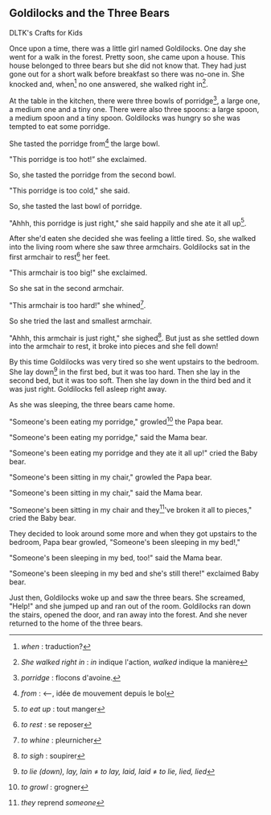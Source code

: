 

## Goldilocks and the Three Bears

DLTK's Crafts for Kids

Once upon a time, there was a little girl named Goldilocks. One day she went for a walk in the forest.  Pretty soon, she came upon a house. This house belonged to three bears but she did not know that. They had just gone out for a short walk before breakfast so there was no-one in. She knocked and, when[^1] no one answered, she walked right in[^2].

At the table in the kitchen, there were three bowls of porridge[^3], a large one, a medium one and a tiny one. There were also three spoons: a large spoon, a medium spoon and a tiny spoon. Goldilocks was hungry so she was tempted to eat some porridge.

She tasted the porridge from[^4] the large bowl.

"This porridge is too hot!” she exclaimed.

So, she tasted the porridge from the second bowl.

"This porridge is too cold," she said.

So, she tasted the last bowl of porridge.

"Ahhh, this porridge is just right," she said happily and she ate it all up[^5].

After she'd eaten she decided she was feeling a little tired.  So, she walked into the living room where she saw three armchairs.  Goldilocks sat in the first armchair to rest[^6] her feet.  

"This armchair is too big!" she exclaimed.

So she sat in the second armchair.

"This armchair is too hard!" she whined[^7].

So she tried the last and smallest armchair.

"Ahhh, this armchair is just right," she sighed[^8]. But just as she settled down into the armchair to rest, it broke into pieces and she fell down!

By this time Goldilocks was very tired so she went upstairs to the bedroom.  She lay down[^9] in the first bed, but it was too hard.  Then she lay in the second bed, but it was too soft.  Then she lay down in the third bed and it was just right.  Goldilocks fell asleep right away.

As she was sleeping, the three bears came home.

"Someone's been eating my porridge," growled[^10] the Papa bear.

"Someone's been eating my porridge," said the Mama bear.

"Someone's been eating my porridge and they ate it all up!" cried the Baby bear.

"Someone's been sitting in my chair," growled the Papa bear.

"Someone's been sitting in my chair," said the Mama bear.

"Someone's been sitting in my chair and they[^11]'ve broken it all to pieces," cried the Baby bear.

They decided to look around some more and when they got upstairs to the bedroom, Papa bear growled, "Someone's been sleeping in my bed!,"

"Someone's been sleeping in my bed, too!" said the Mama bear.

"Someone's been sleeping in my bed and she's still there!" exclaimed Baby bear.

Just then, Goldilocks woke up and saw the three bears.  She screamed, "Help!"  and she jumped up and ran out of the room.  Goldilocks ran down the stairs, opened the door, and ran away into the forest.  And she never returned to the home of the three bears.

[^1]: *when* : traduction?
[^2]: *She walked right in* : *in* indique l'action, *walked* indique la manière
[^3]: *porridge* : flocons d'avoine.

[^4]: *from* : <——, idée de mouvement depuis le bol
[^5]: *to eat up* : tout manger
[^6]: *to rest* : se reposer
[^7]: *to whine* : pleurnicher
[^8]: *to sigh* : soupirer
[^9]: *to lie (down), lay, lain* ≠ *to lay, laid, laid* ≠ *to lie, lied, lied*
[^10]: *to growl* : grogner
[^11]: *they* reprend *someone*